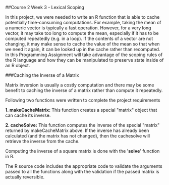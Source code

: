 ##Course 2 Week 3 - Lexical Scoping

In this project, we were needed to write an R function that is able to cache potentially time-consuming computations. For example, taking the mean of a numeric vector is typically a fast operation. However, for a very long vector, it may take too long to compute the mean, especially if it has to be computed repeatedly (e.g. in a loop). If the contents of a vector are not changing, it may make sense to cache the value of the mean so that when we need it again, it can be looked up in the cache rather than recomputed. In this Programming Assignment will take advantage of the scoping rules of the R language and how they can be manipulated to preserve state inside of an R object.

###Caching the Inverse of a Matrix

Matrix inversion is usually a costly computation and there may be some benefit to caching the inverse of a matrix rather than compute it repeatedly.

Following two functions were written to complete the project requirements

**1. makeCacheMatrix:** This function creates a special "matrix" object that can cache its inverse.

**2. cacheSolve:** This function computes the inverse of the special "matrix" returned by makeCacheMatrix above. If the inverse has already been calculated (and the matrix has not changed), then the cachesolve will retrieve the inverse from the cache.

Computing the inverse of a square matrix is done with the '**solve**' function in R.

The R source code includes the appropriate code to validate the arguments passed to all the functions along with the validation if the passed matrix is actually reversible.
